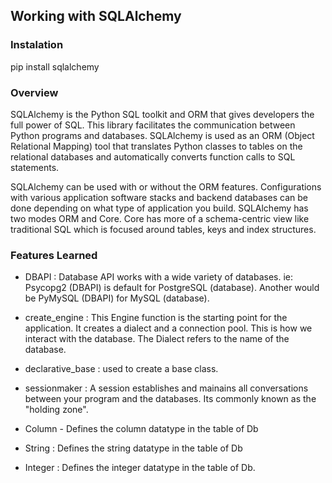 ## Working with SQLAlchemy

### Instalation

pip install sqlalchemy

### Overview

SQLAlchemy is the Python SQL toolkit and ORM that gives developers the full power of SQL. This library facilitates the communication between Python programs and databases. SQLAlchemy is used as an ORM (Object Relational Mapping) tool that translates Python classes to tables on the relational databases and automatically converts function calls to SQL statements.

SQLAlchemy can be used with or without the ORM features. Configurations with various application software stacks and backend databases can be done depending on what type of application you build. SQLAlchemy has two modes ORM and Core. Core has more of a schema-centric view like traditional SQL which is focused around tables, keys and index structures.

### Features Learned
- DBAPI : Database API works with a wide variety of databases. ie: Psycopg2 (DBAPI) is default for PostgreSQL (database). Another would be PyMySQL  (DBAPI) for MySQL (database).

- create_engine : This Engine function is the starting point for the application. It creates a dialect and a connection pool. This is how we interact with the database. The Dialect refers to the name of the database. 

- declarative_base : used to create a base class. 

- sessionmaker : A session establishes and mainains all conversations between your program and the databases. Its commonly known as the "holding zone".

- Column - Defines the column datatype in the table of Db

- String : Defines the string datatype in the table of Db

- Integer : Defines the integer datatype in the table of Db.




